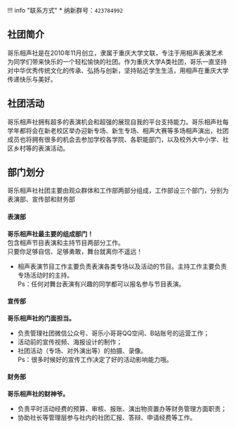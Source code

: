 !!! info "联系方式"
    * 纳新群号：`423784992`

## 社团简介
哥乐相声社是在2010年11月创立，隶属于重庆大学文联，专注于用相声表演艺术为同学们带来快乐的一个轻松愉快的社团。作为重庆大学A类社团，哥乐一直坚持对中华优秀传统文化的传承、弘扬与创新，坚持贴近学生生活，用相声在重庆大学传递快乐与美好。  

## 社团活动
哥乐相声社拥有超多的表演机会和超强的展现自我的平台支持能力。哥乐相声社每学年都将会在新老校区举办迎新专场、新生专场、相声大赛等多场相声演出，社团成员也将拥有很多的机会去参加学校各学院、各职能部门，以及校外大中小学、社区乡村等的表演活动。  

## 部门划分  
哥乐相声社社团主要由观众群体和工作部两部分组成，工作部设三个部门，分别为表演部、宣传部和财务部  
#### 表演部  
**哥乐相声社最主要的组成部门！**  
包含相声节目表演和主持节目两部分工作。  
只要你足够自信、足够勇敢，舞台就离你不遥远！  
- 相声表演节目工作主要负责表演各类专场以及活动的节目。主持工作主要负责专场活动时的主持。  
Ps：任何对舞台表演有兴趣的同学都可以报名参与节目表演。    
#### 宣传部  
**哥乐相声社的门面担当。**  
- 负责管理社团微信公众号、哥乐小哥哥QQ空间、B站账号的运营工作；  
- 活动前的宣传视频、海报设计的制作；  
- 社团活动（专场、对外演出等）的拍摄、录像。  
Ps：很多时候好的宣传工作决定了好的活动影响能力哦。  
#### 财务部
**哥乐相声社的财神爷。**  
- 负责平时活动经费的预算、审核、报账、演出物资置办等财务管理方面职责；  
- 协助社长等管理层参与社内的社团汇报、答辩、申请经费等工作。  